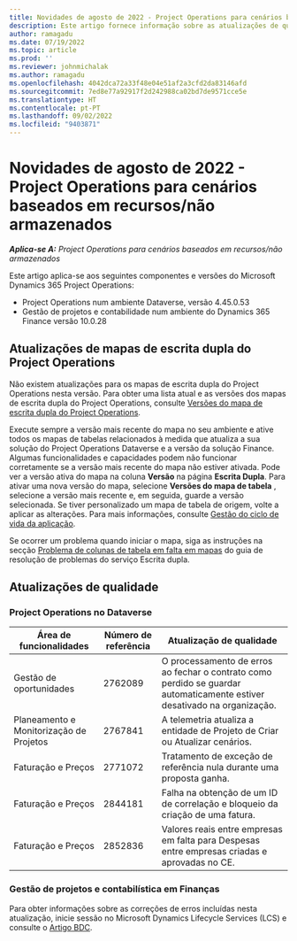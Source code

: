 ```yaml
---
title: Novidades de agosto de 2022 - Project Operations para cenários baseados em recursos/não armazenados
description: Este artigo fornece informação sobre as atualizações de qualidade que estão disponíveis na versão de agosto de 2022 do Microsoft Dynamics 365 Project Operations para cenários baseados em recursos/sem stock.
author: ramagadu
ms.date: 07/19/2022
ms.topic: article
ms.prod: ''
ms.reviewer: johnmichalak
ms.author: ramagadu
ms.openlocfilehash: 4042dca72a33f48e04e51af2a3cfd2da83146afd
ms.sourcegitcommit: 7ed8e77a92917f2d242988ca02bd7de9571cce5e
ms.translationtype: HT
ms.contentlocale: pt-PT
ms.lasthandoff: 09/02/2022
ms.locfileid: "9403871"
---
```

# <a name="whats-new-august-2022---project-operations-for-resourcenon-stocked-based-scenarios"></a>Novidades de agosto de 2022 - Project Operations para cenários baseados em recursos/não armazenados

_**Aplica-se A:** Project Operations para cenários baseados em recursos/não armazenados_

Este artigo aplica-se aos seguintes componentes e versões do Microsoft Dynamics 365 Project Operations:

- Project Operations num ambiente Dataverse, versão 4.45.0.53
- Gestão de projetos e contabilidade num ambiente do Dynamics 365 Finance versão 10.0.28

## <a name="project-operations-dual-write-maps-updates"></a>Atualizações de mapas de escrita dupla do Project Operations

Não existem atualizações para os mapas de escrita dupla do Project Operations nesta versão. Para obter uma lista atual e as versões dos mapas de escrita dupla do Project Operations, consulte [Versões do mapa de escrita dupla do Project Operations](../environment/resource-dual-write-maps.md).

Execute sempre a versão mais recente do mapa no seu ambiente e ative todos os mapas de tabelas relacionados à medida que atualiza a sua solução do Project Operations Dataverse e a versão da solução Finance. Algumas funcionalidades e capacidades podem não funcionar corretamente se a versão mais recente do mapa não estiver ativada. Pode ver a versão ativa do mapa na coluna **Versão** na página **Escrita Dupla**. Para ativar uma nova versão do mapa, selecione **Versões do mapa de tabela** , selecione a versão mais recente e, em seguida, guarde a versão selecionada. Se tiver personalizado um mapa de tabela de origem, volte a aplicar as alterações. Para mais informações, consulte [Gestão do ciclo de vida da aplicação](/dynamics365/fin-ops-core/dev-itpro/data-entities/dual-write/app-lifecycle-management).

Se ocorrer um problema quando iniciar o mapa, siga as instruções na secção [Problema de colunas de tabela em falta em mapas](/dynamics365/fin-ops-core/dev-itpro/data-entities/dual-write/dual-write-troubleshooting-finops-upgrades#missing-table-columns-issue-on-maps) do guia de resolução de problemas do serviço Escrita dupla.

## <a name="quality-updates"></a>Atualizações de qualidade

### <a name="project-operations-on-dataverse"></a>Project Operations no Dataverse

| Área de funcionalidades | Número de referência | Atualização de qualidade |
| --- | --- | --- |
| Gestão de oportunidades | 2762089 | O processamento de erros ao fechar o contrato como perdido se guardar automaticamente estiver desativado na organização.|
|Planeamento e Monitorização de Projetos | 2767841 | A telemetria atualiza a entidade de Projeto de Criar ou Atualizar cenários.|
|Faturação e Preços | 2771072 | Tratamento de exceção de referência nula durante uma proposta ganha.|
|Faturação e Preços | 2844181 |Falha na obtenção de um ID de correlação e bloqueio da criação de uma fatura.|
|Faturação e Preços | 2852836 | Valores reais entre empresas em falta para Despesas entre empresas criadas e aprovadas no CE.|


### <a name="project-management-and-accounting-in-finance"></a>Gestão de projetos e contabilística em Finanças

Para obter informações sobre as correções de erros incluídas nesta atualização, inicie sessão no Microsoft Dynamics Lifecycle Services (LCS) e consulte o [Artigo BDC](https://fix.lcs.dynamics.com/Issue/Details?bugId=694438).
